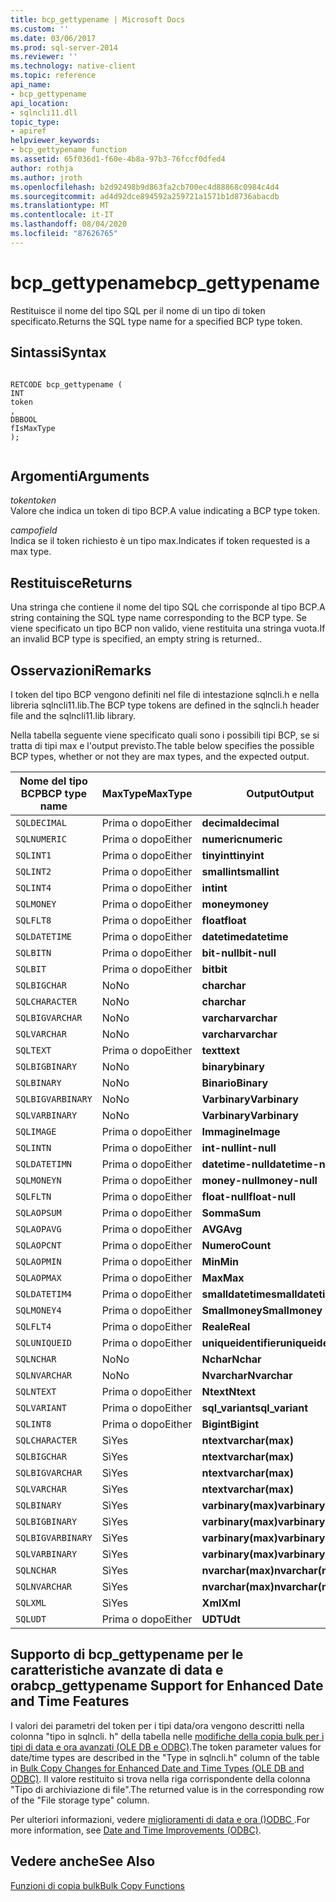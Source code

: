 ```yaml
---
title: bcp_gettypename | Microsoft Docs
ms.custom: ''
ms.date: 03/06/2017
ms.prod: sql-server-2014
ms.reviewer: ''
ms.technology: native-client
ms.topic: reference
api_name:
- bcp_gettypename
api_location:
- sqlncli11.dll
topic_type:
- apiref
helpviewer_keywords:
- bcp_gettypename function
ms.assetid: 65f036d1-f60e-4b8a-97b3-76fccf0dfed4
author: rothja
ms.author: jroth
ms.openlocfilehash: b2d92498b9d863fa2cb700ec4d88868c0984c4d4
ms.sourcegitcommit: ad4d92dce894592a259721a1571b1d8736abacdb
ms.translationtype: MT
ms.contentlocale: it-IT
ms.lasthandoff: 08/04/2020
ms.locfileid: "87626765"
---
```

# <a name="bcp_gettypename"></a><span data-ttu-id="1ae56-102">bcp_gettypename</span><span class="sxs-lookup"><span data-stu-id="1ae56-102">bcp_gettypename</span></span>
  <span data-ttu-id="1ae56-103">Restituisce il nome del tipo SQL per il nome di un tipo di token specificato.</span><span class="sxs-lookup"><span data-stu-id="1ae56-103">Returns the SQL type name for a specified BCP type token.</span></span>  
  
## <a name="syntax"></a><span data-ttu-id="1ae56-104">Sintassi</span><span class="sxs-lookup"><span data-stu-id="1ae56-104">Syntax</span></span>  
  
```  
  
RETCODE bcp_gettypename (  
INT   
token  
,  
DBBOOL   
fIsMaxType  
);  
  
```  
  
## <a name="arguments"></a><span data-ttu-id="1ae56-105">Argomenti</span><span class="sxs-lookup"><span data-stu-id="1ae56-105">Arguments</span></span>  
 <span data-ttu-id="1ae56-106">*token*</span><span class="sxs-lookup"><span data-stu-id="1ae56-106">*token*</span></span>  
 <span data-ttu-id="1ae56-107">Valore che indica un token di tipo BCP.</span><span class="sxs-lookup"><span data-stu-id="1ae56-107">A value indicating a BCP type token.</span></span>  
  
 <span data-ttu-id="1ae56-108">*campo*</span><span class="sxs-lookup"><span data-stu-id="1ae56-108">*field*</span></span>  
 <span data-ttu-id="1ae56-109">Indica se il token richiesto è un tipo max.</span><span class="sxs-lookup"><span data-stu-id="1ae56-109">Indicates if token requested is a max type.</span></span>  
  
## <a name="returns"></a><span data-ttu-id="1ae56-110">Restituisce</span><span class="sxs-lookup"><span data-stu-id="1ae56-110">Returns</span></span>  
 <span data-ttu-id="1ae56-111">Una stringa che contiene il nome del tipo SQL che corrisponde al tipo BCP.</span><span class="sxs-lookup"><span data-stu-id="1ae56-111">A string containing the SQL type name corresponding to the BCP type.</span></span> <span data-ttu-id="1ae56-112">Se viene specificato un tipo BCP non valido, viene restituita una stringa vuota.</span><span class="sxs-lookup"><span data-stu-id="1ae56-112">If an invalid BCP type is specified, an empty string is returned..</span></span>  
  
## <a name="remarks"></a><span data-ttu-id="1ae56-113">Osservazioni</span><span class="sxs-lookup"><span data-stu-id="1ae56-113">Remarks</span></span>  
 <span data-ttu-id="1ae56-114">I token del tipo BCP vengono definiti nel file di intestazione sqlncli.h e nella libreria sqlncli11.lib.</span><span class="sxs-lookup"><span data-stu-id="1ae56-114">The BCP type tokens are defined in the sqlncli.h header file and the sqlncli11.lib library.</span></span>  
  
 <span data-ttu-id="1ae56-115">Nella tabella seguente viene specificato quali sono i possibili tipi BCP, se si tratta di tipi max e l'output previsto.</span><span class="sxs-lookup"><span data-stu-id="1ae56-115">The table below specifies the possible BCP types, whether or not they are max types, and the expected output.</span></span>  
  
|<span data-ttu-id="1ae56-116">Nome del tipo BCP</span><span class="sxs-lookup"><span data-stu-id="1ae56-116">BCP type name</span></span>|<span data-ttu-id="1ae56-117">MaxType</span><span class="sxs-lookup"><span data-stu-id="1ae56-117">MaxType</span></span>|<span data-ttu-id="1ae56-118">Output</span><span class="sxs-lookup"><span data-stu-id="1ae56-118">Output</span></span>|  
|-------------------|-------------|------------|  
|`SQLDECIMAL`|<span data-ttu-id="1ae56-119">Prima o dopo</span><span class="sxs-lookup"><span data-stu-id="1ae56-119">Either</span></span>|<span data-ttu-id="1ae56-120">**decimal**</span><span class="sxs-lookup"><span data-stu-id="1ae56-120">**decimal**</span></span>|  
|`SQLNUMERIC`|<span data-ttu-id="1ae56-121">Prima o dopo</span><span class="sxs-lookup"><span data-stu-id="1ae56-121">Either</span></span>|<span data-ttu-id="1ae56-122">**numeric**</span><span class="sxs-lookup"><span data-stu-id="1ae56-122">**numeric**</span></span>|  
|`SQLINT1`|<span data-ttu-id="1ae56-123">Prima o dopo</span><span class="sxs-lookup"><span data-stu-id="1ae56-123">Either</span></span>|<span data-ttu-id="1ae56-124">**tinyint**</span><span class="sxs-lookup"><span data-stu-id="1ae56-124">**tinyint**</span></span>|  
|`SQLINT2`|<span data-ttu-id="1ae56-125">Prima o dopo</span><span class="sxs-lookup"><span data-stu-id="1ae56-125">Either</span></span>|<span data-ttu-id="1ae56-126">**smallint**</span><span class="sxs-lookup"><span data-stu-id="1ae56-126">**smallint**</span></span>|  
|`SQLINT4`|<span data-ttu-id="1ae56-127">Prima o dopo</span><span class="sxs-lookup"><span data-stu-id="1ae56-127">Either</span></span>|<span data-ttu-id="1ae56-128">**int**</span><span class="sxs-lookup"><span data-stu-id="1ae56-128">**int**</span></span>|  
|`SQLMONEY`|<span data-ttu-id="1ae56-129">Prima o dopo</span><span class="sxs-lookup"><span data-stu-id="1ae56-129">Either</span></span>|<span data-ttu-id="1ae56-130">**money**</span><span class="sxs-lookup"><span data-stu-id="1ae56-130">**money**</span></span>|  
|`SQLFLT8`|<span data-ttu-id="1ae56-131">Prima o dopo</span><span class="sxs-lookup"><span data-stu-id="1ae56-131">Either</span></span>|<span data-ttu-id="1ae56-132">**float**</span><span class="sxs-lookup"><span data-stu-id="1ae56-132">**float**</span></span>|  
|`SQLDATETIME`|<span data-ttu-id="1ae56-133">Prima o dopo</span><span class="sxs-lookup"><span data-stu-id="1ae56-133">Either</span></span>|<span data-ttu-id="1ae56-134">**datetime**</span><span class="sxs-lookup"><span data-stu-id="1ae56-134">**datetime**</span></span>|  
|`SQLBITN`|<span data-ttu-id="1ae56-135">Prima o dopo</span><span class="sxs-lookup"><span data-stu-id="1ae56-135">Either</span></span>|<span data-ttu-id="1ae56-136">**bit-null**</span><span class="sxs-lookup"><span data-stu-id="1ae56-136">**bit-null**</span></span>|  
|`SQLBIT`|<span data-ttu-id="1ae56-137">Prima o dopo</span><span class="sxs-lookup"><span data-stu-id="1ae56-137">Either</span></span>|<span data-ttu-id="1ae56-138">**bit**</span><span class="sxs-lookup"><span data-stu-id="1ae56-138">**bit**</span></span>|  
|`SQLBIGCHAR`|<span data-ttu-id="1ae56-139">No</span><span class="sxs-lookup"><span data-stu-id="1ae56-139">No</span></span>|<span data-ttu-id="1ae56-140">**char**</span><span class="sxs-lookup"><span data-stu-id="1ae56-140">**char**</span></span>|  
|`SQLCHARACTER`|<span data-ttu-id="1ae56-141">No</span><span class="sxs-lookup"><span data-stu-id="1ae56-141">No</span></span>|<span data-ttu-id="1ae56-142">**char**</span><span class="sxs-lookup"><span data-stu-id="1ae56-142">**char**</span></span>|  
|`SQLBIGVARCHAR`|<span data-ttu-id="1ae56-143">No</span><span class="sxs-lookup"><span data-stu-id="1ae56-143">No</span></span>|<span data-ttu-id="1ae56-144">**varchar**</span><span class="sxs-lookup"><span data-stu-id="1ae56-144">**varchar**</span></span>|  
|`SQLVARCHAR`|<span data-ttu-id="1ae56-145">No</span><span class="sxs-lookup"><span data-stu-id="1ae56-145">No</span></span>|<span data-ttu-id="1ae56-146">**varchar**</span><span class="sxs-lookup"><span data-stu-id="1ae56-146">**varchar**</span></span>|  
|`SQLTEXT`|<span data-ttu-id="1ae56-147">Prima o dopo</span><span class="sxs-lookup"><span data-stu-id="1ae56-147">Either</span></span>|<span data-ttu-id="1ae56-148">**text**</span><span class="sxs-lookup"><span data-stu-id="1ae56-148">**text**</span></span>|  
|`SQLBIGBINARY`|<span data-ttu-id="1ae56-149">No</span><span class="sxs-lookup"><span data-stu-id="1ae56-149">No</span></span>|<span data-ttu-id="1ae56-150">**binary**</span><span class="sxs-lookup"><span data-stu-id="1ae56-150">**binary**</span></span>|  
|`SQLBINARY`|<span data-ttu-id="1ae56-151">No</span><span class="sxs-lookup"><span data-stu-id="1ae56-151">No</span></span>|<span data-ttu-id="1ae56-152">**Binario**</span><span class="sxs-lookup"><span data-stu-id="1ae56-152">**Binary**</span></span>|  
|`SQLBIGVARBINARY`|<span data-ttu-id="1ae56-153">No</span><span class="sxs-lookup"><span data-stu-id="1ae56-153">No</span></span>|<span data-ttu-id="1ae56-154">**Varbinary**</span><span class="sxs-lookup"><span data-stu-id="1ae56-154">**Varbinary**</span></span>|  
|`SQLVARBINARY`|<span data-ttu-id="1ae56-155">No</span><span class="sxs-lookup"><span data-stu-id="1ae56-155">No</span></span>|<span data-ttu-id="1ae56-156">**Varbinary**</span><span class="sxs-lookup"><span data-stu-id="1ae56-156">**Varbinary**</span></span>|  
|`SQLIMAGE`|<span data-ttu-id="1ae56-157">Prima o dopo</span><span class="sxs-lookup"><span data-stu-id="1ae56-157">Either</span></span>|<span data-ttu-id="1ae56-158">**Immagine**</span><span class="sxs-lookup"><span data-stu-id="1ae56-158">**Image**</span></span>|  
|`SQLINTN`|<span data-ttu-id="1ae56-159">Prima o dopo</span><span class="sxs-lookup"><span data-stu-id="1ae56-159">Either</span></span>|<span data-ttu-id="1ae56-160">**int-null**</span><span class="sxs-lookup"><span data-stu-id="1ae56-160">**int-null**</span></span>|  
|`SQLDATETIMN`|<span data-ttu-id="1ae56-161">Prima o dopo</span><span class="sxs-lookup"><span data-stu-id="1ae56-161">Either</span></span>|<span data-ttu-id="1ae56-162">**datetime-null**</span><span class="sxs-lookup"><span data-stu-id="1ae56-162">**datetime-null**</span></span>|  
|`SQLMONEYN`|<span data-ttu-id="1ae56-163">Prima o dopo</span><span class="sxs-lookup"><span data-stu-id="1ae56-163">Either</span></span>|<span data-ttu-id="1ae56-164">**money-null**</span><span class="sxs-lookup"><span data-stu-id="1ae56-164">**money-null**</span></span>|  
|`SQLFLTN`|<span data-ttu-id="1ae56-165">Prima o dopo</span><span class="sxs-lookup"><span data-stu-id="1ae56-165">Either</span></span>|<span data-ttu-id="1ae56-166">**float-null**</span><span class="sxs-lookup"><span data-stu-id="1ae56-166">**float-null**</span></span>|  
|`SQLAOPSUM`|<span data-ttu-id="1ae56-167">Prima o dopo</span><span class="sxs-lookup"><span data-stu-id="1ae56-167">Either</span></span>|<span data-ttu-id="1ae56-168">**Somma**</span><span class="sxs-lookup"><span data-stu-id="1ae56-168">**Sum**</span></span>|  
|`SQLAOPAVG`|<span data-ttu-id="1ae56-169">Prima o dopo</span><span class="sxs-lookup"><span data-stu-id="1ae56-169">Either</span></span>|<span data-ttu-id="1ae56-170">**AVG**</span><span class="sxs-lookup"><span data-stu-id="1ae56-170">**Avg**</span></span>|  
|`SQLAOPCNT`|<span data-ttu-id="1ae56-171">Prima o dopo</span><span class="sxs-lookup"><span data-stu-id="1ae56-171">Either</span></span>|<span data-ttu-id="1ae56-172">**Numero**</span><span class="sxs-lookup"><span data-stu-id="1ae56-172">**Count**</span></span>|  
|`SQLAOPMIN`|<span data-ttu-id="1ae56-173">Prima o dopo</span><span class="sxs-lookup"><span data-stu-id="1ae56-173">Either</span></span>|<span data-ttu-id="1ae56-174">**Min**</span><span class="sxs-lookup"><span data-stu-id="1ae56-174">**Min**</span></span>|  
|`SQLAOPMAX`|<span data-ttu-id="1ae56-175">Prima o dopo</span><span class="sxs-lookup"><span data-stu-id="1ae56-175">Either</span></span>|<span data-ttu-id="1ae56-176">**Max**</span><span class="sxs-lookup"><span data-stu-id="1ae56-176">**Max**</span></span>|  
|`SQLDATETIM4`|<span data-ttu-id="1ae56-177">Prima o dopo</span><span class="sxs-lookup"><span data-stu-id="1ae56-177">Either</span></span>|<span data-ttu-id="1ae56-178">**smalldatetime**</span><span class="sxs-lookup"><span data-stu-id="1ae56-178">**smalldatetime**</span></span>|  
|`SQLMONEY4`|<span data-ttu-id="1ae56-179">Prima o dopo</span><span class="sxs-lookup"><span data-stu-id="1ae56-179">Either</span></span>|<span data-ttu-id="1ae56-180">**Smallmoney**</span><span class="sxs-lookup"><span data-stu-id="1ae56-180">**Smallmoney**</span></span>|  
|`SQLFLT4`|<span data-ttu-id="1ae56-181">Prima o dopo</span><span class="sxs-lookup"><span data-stu-id="1ae56-181">Either</span></span>|<span data-ttu-id="1ae56-182">**Reale**</span><span class="sxs-lookup"><span data-stu-id="1ae56-182">**Real**</span></span>|  
|`SQLUNIQUEID`|<span data-ttu-id="1ae56-183">Prima o dopo</span><span class="sxs-lookup"><span data-stu-id="1ae56-183">Either</span></span>|<span data-ttu-id="1ae56-184">**uniqueidentifier**</span><span class="sxs-lookup"><span data-stu-id="1ae56-184">**uniqueidentifier**</span></span>|  
|`SQLNCHAR`|<span data-ttu-id="1ae56-185">No</span><span class="sxs-lookup"><span data-stu-id="1ae56-185">No</span></span>|<span data-ttu-id="1ae56-186">**Nchar**</span><span class="sxs-lookup"><span data-stu-id="1ae56-186">**Nchar**</span></span>|  
|`SQLNVARCHAR`|<span data-ttu-id="1ae56-187">No</span><span class="sxs-lookup"><span data-stu-id="1ae56-187">No</span></span>|<span data-ttu-id="1ae56-188">**Nvarchar**</span><span class="sxs-lookup"><span data-stu-id="1ae56-188">**Nvarchar**</span></span>|  
|`SQLNTEXT`|<span data-ttu-id="1ae56-189">Prima o dopo</span><span class="sxs-lookup"><span data-stu-id="1ae56-189">Either</span></span>|<span data-ttu-id="1ae56-190">**Ntext**</span><span class="sxs-lookup"><span data-stu-id="1ae56-190">**Ntext**</span></span>|  
|`SQLVARIANT`|<span data-ttu-id="1ae56-191">Prima o dopo</span><span class="sxs-lookup"><span data-stu-id="1ae56-191">Either</span></span>|<span data-ttu-id="1ae56-192">**sql_variant**</span><span class="sxs-lookup"><span data-stu-id="1ae56-192">**sql_variant**</span></span>|  
|`SQLINT8`|<span data-ttu-id="1ae56-193">Prima o dopo</span><span class="sxs-lookup"><span data-stu-id="1ae56-193">Either</span></span>|<span data-ttu-id="1ae56-194">**Bigint**</span><span class="sxs-lookup"><span data-stu-id="1ae56-194">**Bigint**</span></span>|  
|`SQLCHARACTER`|<span data-ttu-id="1ae56-195">Sì</span><span class="sxs-lookup"><span data-stu-id="1ae56-195">Yes</span></span>|<span data-ttu-id="1ae56-196">**ntext**</span><span class="sxs-lookup"><span data-stu-id="1ae56-196">**varchar(max)**</span></span>|  
|`SQLBIGCHAR`|<span data-ttu-id="1ae56-197">Sì</span><span class="sxs-lookup"><span data-stu-id="1ae56-197">Yes</span></span>|<span data-ttu-id="1ae56-198">**ntext**</span><span class="sxs-lookup"><span data-stu-id="1ae56-198">**varchar(max)**</span></span>|  
|`SQLBIGVARCHAR`|<span data-ttu-id="1ae56-199">Sì</span><span class="sxs-lookup"><span data-stu-id="1ae56-199">Yes</span></span>|<span data-ttu-id="1ae56-200">**ntext**</span><span class="sxs-lookup"><span data-stu-id="1ae56-200">**varchar(max)**</span></span>|  
|`SQLVARCHAR`|<span data-ttu-id="1ae56-201">Sì</span><span class="sxs-lookup"><span data-stu-id="1ae56-201">Yes</span></span>|<span data-ttu-id="1ae56-202">**ntext**</span><span class="sxs-lookup"><span data-stu-id="1ae56-202">**varchar(max)**</span></span>|  
|`SQLBINARY`|<span data-ttu-id="1ae56-203">Sì</span><span class="sxs-lookup"><span data-stu-id="1ae56-203">Yes</span></span>|<span data-ttu-id="1ae56-204">**varbinary(max)**</span><span class="sxs-lookup"><span data-stu-id="1ae56-204">**varbinary(max)**</span></span>|  
|`SQLBIGBINARY`|<span data-ttu-id="1ae56-205">Sì</span><span class="sxs-lookup"><span data-stu-id="1ae56-205">Yes</span></span>|<span data-ttu-id="1ae56-206">**varbinary(max)**</span><span class="sxs-lookup"><span data-stu-id="1ae56-206">**varbinary(max)**</span></span>|  
|`SQLBIGVARBINARY`|<span data-ttu-id="1ae56-207">Sì</span><span class="sxs-lookup"><span data-stu-id="1ae56-207">Yes</span></span>|<span data-ttu-id="1ae56-208">**varbinary(max)**</span><span class="sxs-lookup"><span data-stu-id="1ae56-208">**varbinary(max)**</span></span>|  
|`SQLVARBINARY`|<span data-ttu-id="1ae56-209">Sì</span><span class="sxs-lookup"><span data-stu-id="1ae56-209">Yes</span></span>|<span data-ttu-id="1ae56-210">**varbinary(max)**</span><span class="sxs-lookup"><span data-stu-id="1ae56-210">**varbinary(max)**</span></span>|  
|`SQLNCHAR`|<span data-ttu-id="1ae56-211">Sì</span><span class="sxs-lookup"><span data-stu-id="1ae56-211">Yes</span></span>|<span data-ttu-id="1ae56-212">**nvarchar(max)**</span><span class="sxs-lookup"><span data-stu-id="1ae56-212">**nvarchar(max)**</span></span>|  
|`SQLNVARCHAR`|<span data-ttu-id="1ae56-213">Sì</span><span class="sxs-lookup"><span data-stu-id="1ae56-213">Yes</span></span>|<span data-ttu-id="1ae56-214">**nvarchar(max)**</span><span class="sxs-lookup"><span data-stu-id="1ae56-214">**nvarchar(max)**</span></span>|  
|`SQLXML`|<span data-ttu-id="1ae56-215">Sì</span><span class="sxs-lookup"><span data-stu-id="1ae56-215">Yes</span></span>|<span data-ttu-id="1ae56-216">**Xml**</span><span class="sxs-lookup"><span data-stu-id="1ae56-216">**Xml**</span></span>|  
|`SQLUDT`|<span data-ttu-id="1ae56-217">Prima o dopo</span><span class="sxs-lookup"><span data-stu-id="1ae56-217">Either</span></span>|<span data-ttu-id="1ae56-218">**UDT**</span><span class="sxs-lookup"><span data-stu-id="1ae56-218">**Udt**</span></span>|  
  
## <a name="bcp_gettypename-support-for-enhanced-date-and-time-features"></a><span data-ttu-id="1ae56-219">Supporto di bcp_gettypename per le caratteristiche avanzate di data e ora</span><span class="sxs-lookup"><span data-stu-id="1ae56-219">bcp_gettypename Support for Enhanced Date and Time Features</span></span>  
 <span data-ttu-id="1ae56-220">I valori dei parametri del token per i tipi data/ora vengono descritti nella colonna "tipo in sqlncli. h" della tabella nelle [modifiche della copia bulk per i tipi di data e ora avanzati &#40;OLE DB e ODBC&#41;](../native-client-odbc-date-time/bulk-copy-changes-for-enhanced-date-and-time-types-ole-db-and-odbc.md).</span><span class="sxs-lookup"><span data-stu-id="1ae56-220">The token parameter values for date/time types are described in the "Type in sqlncli.h" column of the table in [Bulk Copy Changes for Enhanced Date and Time Types &#40;OLE DB and ODBC&#41;](../native-client-odbc-date-time/bulk-copy-changes-for-enhanced-date-and-time-types-ole-db-and-odbc.md).</span></span> <span data-ttu-id="1ae56-221">Il valore restituito si trova nella riga corrispondente della colonna "Tipo di archiviazione di file".</span><span class="sxs-lookup"><span data-stu-id="1ae56-221">The returned value is in the corresponding row of the "File storage type" column.</span></span>  
  
 <span data-ttu-id="1ae56-222">Per ulteriori informazioni, vedere [miglioramenti di data e ora &#40;&#41;ODBC ](../native-client-odbc-date-time/date-and-time-improvements-odbc.md).</span><span class="sxs-lookup"><span data-stu-id="1ae56-222">For more information, see [Date and Time Improvements &#40;ODBC&#41;](../native-client-odbc-date-time/date-and-time-improvements-odbc.md).</span></span>  
  
## <a name="see-also"></a><span data-ttu-id="1ae56-223">Vedere anche</span><span class="sxs-lookup"><span data-stu-id="1ae56-223">See Also</span></span>  
 [<span data-ttu-id="1ae56-224">Funzioni di copia bulk</span><span class="sxs-lookup"><span data-stu-id="1ae56-224">Bulk Copy Functions</span></span>](sql-server-driver-extensions-bulk-copy-functions.md)  
  
  
